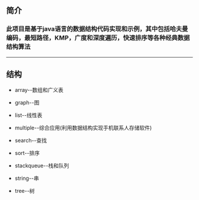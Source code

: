 ## 简介

### 此项目是基于java语言的数据结构代码实现和示例，其中包括哈夫曼编码，最短路径，KMP，广度和深度遍历，快速排序等各种经典数据结构算法

---

## 结构

* array--数组和广义表

* graph--图

* list--线性表

* multiple--综合应用(利用数据结构实现手机联系人存储软件)

* search--查找

* sort--排序

* stackqueue--栈和队列

* string--串

* tree--树
